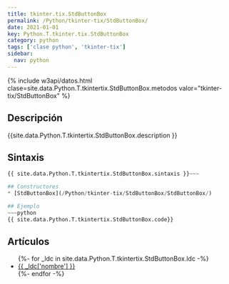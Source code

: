 ```yaml
---
title: tkinter.tix.StdButtonBox
permalink: /Python/tkinter-tix/StdButtonBox/
date: 2021-01-01
key: Python.T.tkinter.tix.StdButtonBox
category: python
tags: ['clase python', 'tkinter-tix']
sidebar: 
  nav: python
---
```


{% include w3api/datos.html clase=site.data.Python.T.tkintertix.StdButtonBox.metodos valor="tkinter-tix/StdButtonBox" %}

## Descripción
{{site.data.Python.T.tkintertix.StdButtonBox.description }}

## Sintaxis
~~~python
{{ site.data.Python.T.tkintertix.StdButtonBox.sintaxis }}~~~

## Constructores
* [StdButtonBox](/Python/tkinter-tix/StdButtonBox/StdButtonBox/)

## Ejemplo
~~~python
{{ site.data.Python.T.tkintertix.StdButtonBox.code}}
~~~

## Artículos
<ul>
{%- for _ldc in site.data.Python.T.tkintertix.StdButtonBox.ldc -%}
   <li>
       <a href="{{_ldc['url'] }}">{{ _ldc['nombre'] }}</a>
   </li>
{%- endfor -%}
</ul>

